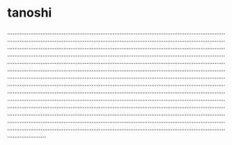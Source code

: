 # tanoshi

..............................................................................................................................................................................................................................................................................................................................................................................................................................................................................................................................................................................................................................................................................................................................................................................................................................................................................................................................................................................................................................................................................................................................................................................................................................................................................................................................................................................................................................................................................................................................................................................................................................................................................................................................................................................................................................